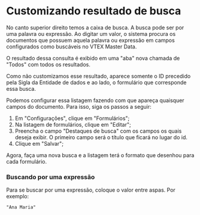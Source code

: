 # Customizando resultado de busca

No canto superior direito temos a caixa de busca. A busca pode ser por uma palavra ou expressão.
Ao digitar um valor, o sistema procura os documentos que possuem aquela palavra ou expressão em campos configurados como buscáveis no VTEX Master Data.

O resultado dessa consulta é exibido em uma "aba" nova chamada de "Todos" com todos os resultados.

Como não customizamos esse resultado, aparece somente o ID precedido pela Sigla da Entidade de dados e ao lado, o formulário que corresponde essa busca.

Podemos configurar essa listagem fazendo com que apareça quaisquer campos do documento. Para isso, siga os passos a seguir:

1. Em "Configurações", clique em "Formulários";
2. Na listagem de formulários, clique em "Editar";
3. Preencha o campo "Destaques de busca" com os campos os quais deseja exibir. O primeiro campo será o título que ficará no lugar do id.
4. Clique em "Salvar";

Agora, faça uma nova busca e a listagem terá o formato que desenhou para cada formulário.

### Buscando por uma expressão

Para se buscar por uma expressão, coloque o valor entre aspas.
Por exemplo:

```
"Ana Maria"
```
